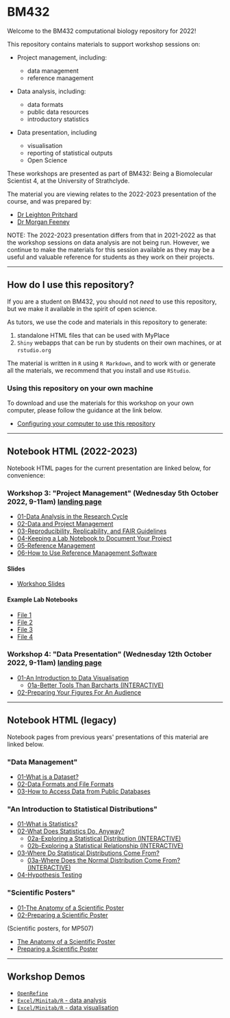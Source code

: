 # BM432

Welcome to the BM432 computational biology repository for 2022!

This repository contains materials to support workshop sessions on:

- Project management, including:
  - data management
  - reference management

- Data analysis, including:
  - data formats
  - public data resources
  - introductory statistics

- Data presentation, including
  - visualisation
  - reporting of statistical outputs
  - Open Science

These workshops are presented as part of BM432: Being a Biomolecular Scientist 4, at the University of Strathclyde.

The material you are viewing relates to the 2022-2023 presentation of the course, and was prepared by:

- [Dr Leighton Pritchard](https://www.strath.ac.uk/staff/pritchardleightondr/)
- [Dr Morgan Feeney](https://pureportal.strath.ac.uk/en/persons/morgan-feeney)

NOTE: The 2022-2023 presentation differs from that in 2021-2022 as that the workshop sessions on data analysis are not being run. However, we continue to make the materials for this session available as they may be a useful and valuable reference for students as they work on their projects.

------------

## How do I use this repository?

If you are a student on BM432, you should not *need* to use this repository, but we make it available in the spirit of open science.

As tutors, we use the code and materials in this repository to generate:

1. standalone HTML files that can be used with MyPlace
2. `Shiny` webapps that can be run by students on their own machines, or at `rstudio.org`

The material is written in `R` using `R Markdown`, and to work with or generate all the materials, we recommend that you install and use `RStudio`.

### Using this repository on your own machine

To download and use the materials for this workshop on your own computer, please follow the guidance at the link below.

- [Configuring your computer to use this repository](./notebooks/configuration.html)

-------------

## Notebook HTML (2022-2023)

Notebook HTML pages for the current presentation are linked below, for convenience:

### Workshop 3: "Project Management" (Wednesday 5th October 2022, 9-11am) [landing page](notebooks/03-data_management_workshop.html)

- [01-Data Analysis in the Research Cycle](notebooks/03-01-data_analysis.html)
- [02-Data and Project Management](notebooks/03-02-project_management.html)
- [03-Reproducibility, Replicability, and FAIR Guidelines](notebooks/03-03-reproducibility.html)
- [04-Keeping a Lab Notebook to Document Your Project](notebooks/03-04-keeping_a_lab_notebook.html)
- [05-Reference Management](notebooks/03-05-reference_management.html)
- [06-How to Use Reference Management Software](notebooks/03-06-using_a_reference_manager.html)

#### Slides

- [Workshop Slides](assets/powerpoints/Project_Management_workshop_MFandLP.pptx)

#### Example Lab Notebooks

- [File 1](assets/pdfs/lab_notebooks/example_lab_notebook_file_1.pdf)
- [File 2](assets/pdfs/lab_notebooks/example_lab_notebook_file_2.pdf)
- [File 3](assets/pdfs/lab_notebooks/example_lab_notebook_file_3.pdf)
- [File 4](assets/pdfs/lab_notebooks/example_lab_notebook_file_4.pdf)

### Workshop 4: "Data Presentation" (Wednesday 12th October 2022, 9-11am) [landing page](notebooks/04-data_presentation_workshop.html)

- [01-An Introduction to Data Visualisation](notebooks/04-01-visualisation.html)
  - [01a-Better Tools Than Barcharts (INTERACTIVE)](https://sipbs-bm432.shinyapps.io/03-04a-barchart/)
- [02-Preparing Your Figures For An Audience](notebooks/04-02-figure_preparation.html)

--------------

## Notebook HTML (legacy)

Notebook pages from previous years' presentations of this material are linked below.

### "Data Management"

- [01-What is a Dataset?](notebooks/02-01-dataset.html)
- [02-Data Formats and File Formats](notebooks/02-02-data_formats.html)
- [03-How to Access Data from Public Databases](notebooks/02-03-public_databases.html)

### "An Introduction to Statistical Distributions"

- [01-What is Statistics?](notebooks/03-01-statistics.html)
- [02-What Does Statistics Do, Anyway?](notebooks/03-02-statistics.html)
  - [02a-Exploring a Statistical Distribution (INTERACTIVE)](https://sipbs-bm432.shinyapps.io/03-02a-sampling/)
  - [02b-Exploring a Statistical Relationship (INTERACTIVE)](https://sipbs-bm432.shinyapps.io/03-02b-linear/)
- [03-Where Do Statistical Distributions Come From?](notebooks/supp-origins.html)
  - [03a-Where Does the Normal Distribution Come From? (INTERACTIVE)](https://sipbs-bm432.shinyapps.io/supp-generate_normal/)
- [04-Hypothesis Testing](notebooks/supp-nhst.html)

### "Scientific Posters"

- [01-The Anatomy of a Scientific Poster](notebooks/posters.html)
- [02-Preparing a Scientific Poster](notebooks/poster-preparation.html)

(Scientific posters, for MP507)
- [The Anatomy of a Scientific Poster](notebooks/posters_MP507.html)
- [Preparing a Scientific Poster](notebooks/poster-preparation_MP507.html)

---------------

## Workshop Demos

- [`OpenRefine`](notebooks/workshop-openrefine.html)
- [`Excel/Minitab/R` - data analysis](notebooks/workshop-opening_data.html)
- [`Excel/Minitab/R` - data visualisation](notebooks/workshop-visualisation.html)
